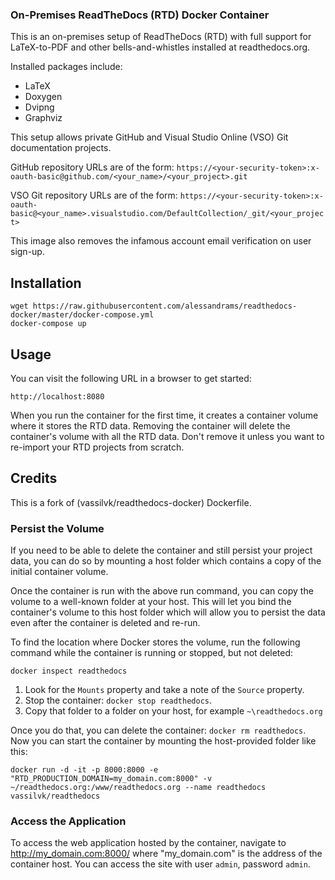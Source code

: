 ### On-Premises ReadTheDocs (RTD) Docker Container

This is an on-premises setup of ReadTheDocs (RTD) with full support for LaTeX-to-PDF and other bells-and-whistles installed at readthedocs.org.

Installed packages include:
* LaTeX
* Doxygen
* Dvipng
* Graphviz

This setup allows private GitHub and Visual Studio Online (VSO) Git documentation projects.

GitHub repository URLs are of the form:
`https://<your-security-token>:x-oauth-basic@github.com/<your_name>/<your_project>.git`

VSO Git repository URLs are of the form:
`https://<your-security-token>:x-oauth-basic@<your_name>.visualstudio.com/DefaultCollection/_git/<your_project>`

This image also removes the infamous account email verification on user sign-up.

## Installation

```
wget https://raw.githubusercontent.com/alessandrams/readthedocs-docker/master/docker-compose.yml
docker-compose up 
```

## Usage


You can visit the following URL in a browser to get started:

```
http://localhost:8080 
```

When you run the container for the first time, it creates a container volume where it stores the RTD data.
Removing the container will delete the container's volume with all the RTD data. Don't remove it unless you want to re-import your RTD projects from scratch.

## Credits

This is a fork of (vassilvk/readthedocs-docker) Dockerfile.

### Persist the Volume
If you need to be able to delete the container and still persist your project data, you can do so by mounting a host folder which contains a copy of the initial container volume.

Once the container is run with the above run command, you can copy the volume to a well-known folder at your host.
This will let you bind the container's volume to this host folder which will allow you to persist the data even after the container is deleted and re-run.

To find the location where Docker stores the volume, run the following command while the container is running or stopped, but not deleted:
```
docker inspect readthedocs
```

1. Look for the `Mounts` property and take a note of the `Source` property.
2. Stop the container: `docker stop readthedocs`.
3. Copy that folder to a folder on your host, for example `~\readthedocs.org`

Once you do that, you can delete the container: `docker rm readthedocs`.
Now you can start the container by mounting the host-provided folder like this:
```
docker run -d -it -p 8000:8000 -e "RTD_PRODUCTION_DOMAIN=my_domain.com:8000" -v ~/readthedocs.org:/www/readthedocs.org --name readthedocs vassilvk/readthedocs
```

### Access the Application
To access the web application hosted by the container, navigate to http://my_domain.com:8000/ where "my_domain.com" is the address of the container host.
You can access the site with user `admin`, password `admin`.
